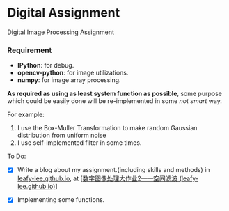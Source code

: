 # Digital Assignment
 Digital Image Processing Assignment

### Requirement
- **IPython**: for debug.
- **opencv-python**: for image utilizations.
- **numpy**: for image array processing.

**As required as using as least system function as possible**, some purpose which could be easily done will be re-implemented in some *not smart* way.

For example:
1. I use the Box-Muller Transformation to make random Gaussian distribution from uniform noise
2. I use self-implemented filter in some times.

To Do:
- [x] Write a blog about my assignment.(including skills and methods) in [leafy-lee.github.io](https://leafy-lee.github.io/), at [[数字图像处理大作业2——空间滤波 (leafy-lee.github.io)](https://leafy-lee.github.io/2022/12/06/DIPAssignment/)]
- [x] Implementing some functions.

